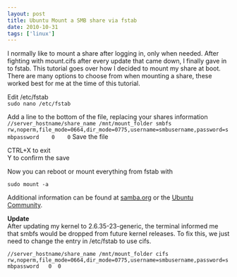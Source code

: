 ```yaml
---
layout: post
title: Ubuntu Mount a SMB share via fstab
date: 2010-10-31
tags: ['linux']
---
```


I normally like to mount a share after logging in, only when needed. After fighting with mount.cifs after every update that came down, I finally gave in to fstab. This tutorial goes over how I decided to mount my share at boot. There are many options to choose from when mounting a share, these worked best for me at the time of this tutorial.   

Edit /etc/fstab  
`sudo nano /etc/fstab`  
  
Add a line to the bottom of the file, replacing your shares information  
`//server_hostname/share_name /mnt/mount_folder smbfs rw,noperm,file_mode=0664,dir_mode=0775,username=smbusername,password=smbpassword    0    0` 
Save the file   

CTRL+X to exit   
Y to confirm the save   

Now you can reboot or mount everything from fstab with   

`sudo mount -a`  
  
Additional information can be found at <a href="http://samba.org/" target="_blank">samba.org</a> or the <a href="http://www.ubuntu.com/support/community" target="_blank">Ubuntu Community</a>.   

**Update**   
After updating my kernel to 2.6.35-23-generic, the terminal informed me that smbfs would be dropped from future kernel releases. To fix this, we just need to change the entry in /etc/fstab to use cifs.  

`//server_hostname/share_name /mnt/mount_folder cifs rw,noperm,file_mode=0664,dir_mode=0775,username=smbusername,password=smbpassword   0  0`
